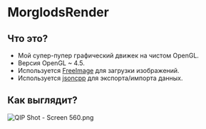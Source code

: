 # MorglodsRender #


## Что это? ##

* Мой супер-пупер графический движек на чистом OpenGL.
* Версия OpenGL ~ 4.5.
* Используется [FreeImage](http://freeimage.sourceforge.net/) для загрузки изображений.
* Используется [jsoncpp](https://github.com/open-source-parsers/jsoncpp) для экспорта/импорта данных.

## Как выглядит? ##

![QIP Shot - Screen 560.png](https://bitbucket.org/repo/j7npk8/images/2382356475-QIP%20Shot%20-%20Screen%20560.png)
